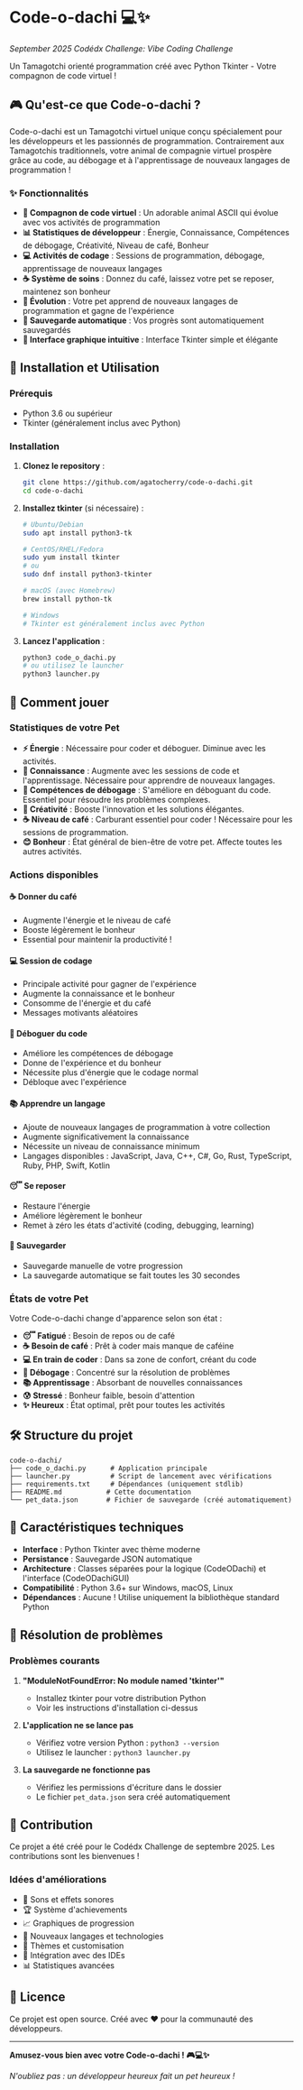 # Code-o-dachi 💻✨
*September 2025 Codédx Challenge: Vibe Coding Challenge*

Un Tamagotchi orienté programmation créé avec Python Tkinter - Votre compagnon de code virtuel !

## 🎮 Qu'est-ce que Code-o-dachi ?

Code-o-dachi est un Tamagotchi virtuel unique conçu spécialement pour les développeurs et les passionnés de programmation. Contrairement aux Tamagotchis traditionnels, votre animal de compagnie virtuel prospère grâce au code, au débogage et à l'apprentissage de nouveaux langages de programmation !

### ✨ Fonctionnalités

- **🐾 Compagnon de code virtuel** : Un adorable animal ASCII qui évolue avec vos activités de programmation
- **📊 Statistiques de développeur** : Énergie, Connaissance, Compétences de débogage, Créativité, Niveau de café, Bonheur
- **💻 Activités de codage** : Sessions de programmation, débogage, apprentissage de nouveaux langages
- **☕ Système de soins** : Donnez du café, laissez votre pet se reposer, maintenez son bonheur
- **🌟 Évolution** : Votre pet apprend de nouveaux langages de programmation et gagne de l'expérience
- **💾 Sauvegarde automatique** : Vos progrès sont automatiquement sauvegardés
- **🎨 Interface graphique intuitive** : Interface Tkinter simple et élégante

## 🚀 Installation et Utilisation

### Prérequis

- Python 3.6 ou supérieur
- Tkinter (généralement inclus avec Python)

### Installation

1. **Clonez le repository** :
   ```bash
   git clone https://github.com/agatocherry/code-o-dachi.git
   cd code-o-dachi
   ```

2. **Installez tkinter** (si nécessaire) :
   ```bash
   # Ubuntu/Debian
   sudo apt install python3-tk
   
   # CentOS/RHEL/Fedora
   sudo yum install tkinter
   # ou
   sudo dnf install python3-tkinter
   
   # macOS (avec Homebrew)
   brew install python-tk
   
   # Windows
   # Tkinter est généralement inclus avec Python
   ```

3. **Lancez l'application** :
   ```bash
   python3 code_o_dachi.py
   # ou utilisez le launcher
   python3 launcher.py
   ```

## 🎯 Comment jouer

### Statistiques de votre Pet

- **⚡ Énergie** : Nécessaire pour coder et déboguer. Diminue avec les activités.
- **🧠 Connaissance** : Augmente avec les sessions de code et l'apprentissage. Nécessaire pour apprendre de nouveaux langages.
- **🐛 Compétences de débogage** : S'améliore en déboguant du code. Essentiel pour résoudre les problèmes complexes.
- **🎨 Créativité** : Booste l'innovation et les solutions élégantes.
- **☕ Niveau de café** : Carburant essentiel pour coder ! Nécessaire pour les sessions de programmation.
- **😊 Bonheur** : État général de bien-être de votre pet. Affecte toutes les autres activités.

### Actions disponibles

#### ☕ Donner du café
- Augmente l'énergie et le niveau de café
- Booste légèrement le bonheur
- Essential pour maintenir la productivité !

#### 💻 Session de codage
- Principale activité pour gagner de l'expérience
- Augmente la connaissance et le bonheur
- Consomme de l'énergie et du café
- Messages motivants aléatoires

#### 🐛 Déboguer du code
- Améliore les compétences de débogage
- Donne de l'expérience et du bonheur
- Nécessite plus d'énergie que le codage normal
- Débloque avec l'expérience

#### 📚 Apprendre un langage
- Ajoute de nouveaux langages de programmation à votre collection
- Augmente significativement la connaissance
- Nécessite un niveau de connaissance minimum
- Langages disponibles : JavaScript, Java, C++, C#, Go, Rust, TypeScript, Ruby, PHP, Swift, Kotlin

#### 😴 Se reposer
- Restaure l'énergie
- Améliore légèrement le bonheur
- Remet à zéro les états d'activité (coding, debugging, learning)

#### 💾 Sauvegarder
- Sauvegarde manuelle de votre progression
- La sauvegarde automatique se fait toutes les 30 secondes

### États de votre Pet

Votre Code-o-dachi change d'apparence selon son état :

- **😴 Fatigué** : Besoin de repos ou de café
- **☕ Besoin de café** : Prêt à coder mais manque de caféine
- **💻 En train de coder** : Dans sa zone de confort, créant du code
- **🐛 Débogage** : Concentré sur la résolution de problèmes
- **📚 Apprentissage** : Absorbant de nouvelles connaissances
- **😰 Stressé** : Bonheur faible, besoin d'attention
- **✨ Heureux** : État optimal, prêt pour toutes les activités

## 🛠️ Structure du projet

```
code-o-dachi/
├── code_o_dachi.py      # Application principale
├── launcher.py          # Script de lancement avec vérifications
├── requirements.txt     # Dépendances (uniquement stdlib)
├── README.md           # Cette documentation
└── pet_data.json       # Fichier de sauvegarde (créé automatiquement)
```

## 🎨 Caractéristiques techniques

- **Interface** : Python Tkinter avec thème moderne
- **Persistance** : Sauvegarde JSON automatique
- **Architecture** : Classes séparées pour la logique (CodeODachi) et l'interface (CodeODachiGUI)
- **Compatibilité** : Python 3.6+ sur Windows, macOS, Linux
- **Dépendances** : Aucune ! Utilise uniquement la bibliothèque standard Python

## 🐛 Résolution de problèmes

### Problèmes courants

1. **"ModuleNotFoundError: No module named 'tkinter'"**
   - Installez tkinter pour votre distribution Python
   - Voir les instructions d'installation ci-dessus

2. **L'application ne se lance pas**
   - Vérifiez votre version Python : `python3 --version`
   - Utilisez le launcher : `python3 launcher.py`

3. **La sauvegarde ne fonctionne pas**
   - Vérifiez les permissions d'écriture dans le dossier
   - Le fichier `pet_data.json` sera créé automatiquement

## 🤝 Contribution

Ce projet a été créé pour le Codédx Challenge de septembre 2025. Les contributions sont les bienvenues !

### Idées d'améliorations

- 🎵 Sons et effets sonores
- 🏆 Système d'achievements
- 📈 Graphiques de progression
- 🌟 Nouveaux langages et technologies
- 🎨 Thèmes et customisation
- 🔗 Intégration avec des IDEs
- 📊 Statistiques avancées

## 📝 Licence

Ce projet est open source. Créé avec ❤️ pour la communauté des développeurs.

---

**Amusez-vous bien avec votre Code-o-dachi ! 🎮💻✨**

*N'oubliez pas : un développeur heureux fait un pet heureux !*
